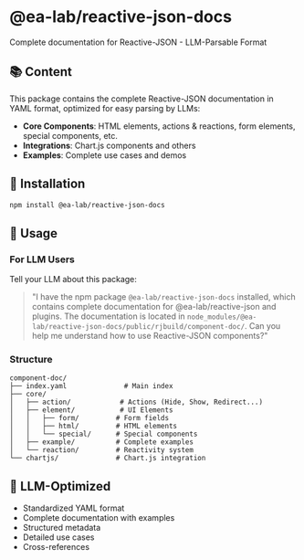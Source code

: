 # @ea-lab/reactive-json-docs

Complete documentation for Reactive-JSON - LLM-Parsable Format

## 📚 Content

This package contains the complete Reactive-JSON documentation in YAML format, optimized for easy parsing by LLMs:

- **Core Components**: HTML elements, actions & reactions, form elements, special components, etc.
- **Integrations**: Chart.js components and others
- **Examples**: Complete use cases and demos

## 🚀 Installation

```bash
npm install @ea-lab/reactive-json-docs
```

## 📖 Usage

### For LLM Users

Tell your LLM about this package:

> "I have the npm package `@ea-lab/reactive-json-docs` installed, which contains complete documentation for @ea-lab/reactive-json and plugins. The documentation is located in `node_modules/@ea-lab/reactive-json-docs/public/rjbuild/component-doc/`. Can you help me understand how to use Reactive-JSON components?"

### Structure

```
component-doc/
├── index.yaml              # Main index
├── core/
│   ├── action/            # Actions (Hide, Show, Redirect...)
│   ├── element/           # UI Elements
│   │   ├── form/         # Form fields
│   │   ├── html/         # HTML elements
│   │   └── special/      # Special components
│   ├── example/          # Complete examples
│   └── reaction/         # Reactivity system
└── chartjs/              # Chart.js integration
```

## 🤖 LLM-Optimized

- Standardized YAML format
- Complete documentation with examples
- Structured metadata
- Detailed use cases
- Cross-references
